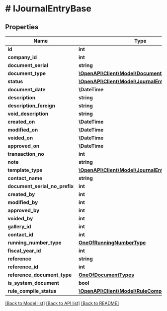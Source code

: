 # # IJournalEntryBase

## Properties

Name | Type | Description | Notes
------------ | ------------- | ------------- | -------------
**id** | **int** |  | [optional]
**company_id** | **int** |  | [optional]
**document_serial** | **string** |  | [optional]
**document_type** | [**\OpenAPI\Client\Model\DocumentTypes**](DocumentTypes.md) |  | [optional]
**status** | [**\OpenAPI\Client\Model\JournalEntryStatus**](JournalEntryStatus.md) |  | [optional]
**document_date** | **\DateTime** |  | [optional]
**description** | **string** |  | [optional]
**description_foreign** | **string** |  | [optional]
**void_description** | **string** |  | [optional]
**created_on** | **\DateTime** |  | [optional]
**modified_on** | **\DateTime** |  | [optional]
**voided_on** | **\DateTime** |  | [optional]
**approved_on** | **\DateTime** |  | [optional]
**transaction_no** | **int** |  | [optional]
**note** | **string** |  | [optional]
**template_type** | [**\OpenAPI\Client\Model\JournalEntryTemplateType**](JournalEntryTemplateType.md) |  | [optional]
**contact_name** | **string** |  | [optional]
**document_serial_no_prefix** | **int** |  | [optional]
**created_by** | **int** |  | [optional]
**modified_by** | **int** |  | [optional]
**approved_by** | **int** |  | [optional]
**voided_by** | **int** |  | [optional]
**gallery_id** | **int** |  | [optional]
**contact_id** | **int** |  | [optional]
**running_number_type** | [**OneOfRunningNumberType**](OneOfRunningNumberType.md) |  | [optional]
**fiscal_year_id** | **int** |  | [optional]
**reference** | **string** |  | [optional]
**reference_id** | **int** |  | [optional]
**reference_document_type** | [**OneOfDocumentTypes**](OneOfDocumentTypes.md) |  | [optional]
**is_system_document** | **bool** |  | [optional]
**rule_compile_status** | [**\OpenAPI\Client\Model\RuleCompileStatus**](RuleCompileStatus.md) |  | [optional]

[[Back to Model list]](../../README.md#models) [[Back to API list]](../../README.md#endpoints) [[Back to README]](../../README.md)
